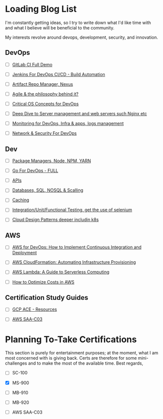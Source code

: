 # Loading Blog List

I'm constantly getting ideas, so I try to write down what I'd like time with and what I believe will be beneficial to the community.

My interests revolve around devops, development, security, and innovation.


## DevOps

- [ ] [GitLab CI Full Demo]()
- [ ] [Jenkins For DevOps CI/CD - Build Automation]()
- [ ] [Artifact Repo Manager, Nexus]()
- [ ] [Agile & the philosophy behind it?]() 
- [ ] [Critical OS Concepts for DevOps]() 
- [ ] [Deep Dive to Server management and web servers such Nginx etc]()
- [ ] [Monitoring for DevOps, Infra & apps, logs management]()
- [ ] [Network & Security For DevOps]()



## Dev

- [ ] [Package Managers, Node, NPM, YARN]() 
- [ ] [Go For DevOps - FULL]() 
- [ ] [APIs]() 
- [ ] [Databases, SQL, NOSQL & Scalling]()
- [ ] [Caching]()
- [ ] [Integration/Unit/Functional Testing, get the use of selenium]()
- [ ] [Cloud Design Patterns deeper includin k8s]()


## AWS 

- [ ] [AWS for DevOps: How to Implement Continuous Integration and Deployment]()
- [ ] [AWS CloudFormation: Automating Infrastructure Provisioning]()
- [ ] [AWS Lambda: A Guide to Serverless Computing]()
- [ ] [How to Optimize Costs in AWS]()



## Certification Study Guides

- [ ] [GCP ACE - Resources]()

- [ ] [AWS SAA-C03]()




# Planning To-Take Certifications 


This section is purely for entertainment purposes; at the moment, what I am most concerned with is giving back. Certs are therefore for some mini-challenges and to make the most of the available time. Best regards,

- [ ] SC-100

- [x] MS-900

- [ ] MB-910

- [ ] MB-920

- [ ] AWS SAA-C03

